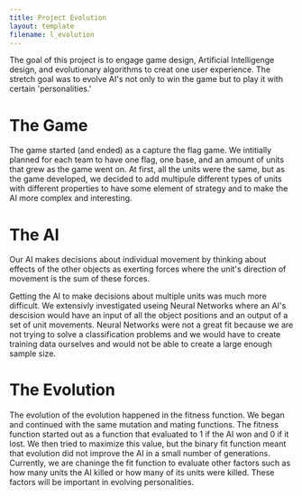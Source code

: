 ```yaml
---
title: Project Evolution
layout: template
filename: l_evolution
--- 
```


The goal of this project is to engage game design, Artificial Intelligenge design, and evolutionary algorithms to creat one user experience. The stretch goal was to evolve AI's not only to win the game but to play it with certain 'personalities.'

# The Game

The game started (and ended) as a capture the flag game. We intitially planned for each team to have one flag, one base, and an amount of units that grew as the game went on. At first, all the units were the same, but as the game developed, we decided to add multipule different types of units with different properties to have some element of strategy and to make the AI more complex and interesting.

# The AI

Our AI makes decisions about individual movement by thinking about effects of the other objects as exerting forces where the unit's direction of movement is the sum of these forces.

Getting the AI to make decisions about multiple units was much more difficult. We extensivly investigated useing Neural Networks where an AI's descision would have an input of all the object positions and an output of a set of unit movements. Neural Networks were not a great fit because we are not trying to solve a classification problems and we would have to create training data ourselves and would not be able to create a large enough sample size.

# The Evolution

The evolution of the evolution happened in the fitness function. We began and continued with the same mutation and mating functions. The fitness function started out as a function that evaluated to 1 if the AI won and 0 if it lost. We then tried to maximize this value, but the binary fit function meant that evolution did not improve the AI in a small number of generations. Currently, we are chaninge the fit function to evaluate other factors such as how many units the AI killed or how many of its units were killed. These factors will be important in evolving personalities.

